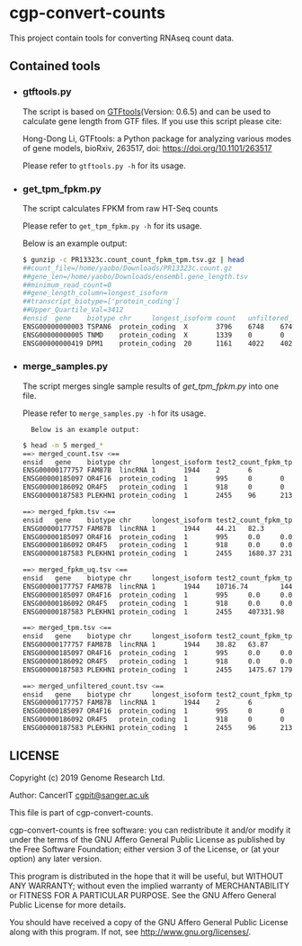 # cgp-convert-counts

This project contain tools for converting RNAseq count data.

## Contained tools

* ### gtftools.py

    The script is based on [GTFtools](http://www.genemine.org/gtftools.php)(Version: 0.6.5) and can be used to calculate gene length from GTF files. If you use this script please cite:
    
    Hong-Dong Li, GTFtools: a Python package for analyzing various modes of gene models, bioRxiv, 263517, doi: https://doi.org/10.1101/263517

    Please refer to `gtftools.py -h` for its usage.

* ### get_tpm_fpkm.py

    The script calculates FPKM from raw HT-Seq counts

    Please refer to `get_tpm_fpkm.py -h` for its usage.

    Below is an example output:

    ```bash
    $ gunzip -c PR13323c.count_count_fpkm_tpm.tsv.gz | head
    ##count_file=/home/yaobo/Downloads/PR13323c.count.gz
    ##gene_len=/home/yaobo/Downloads/ensembl.gene_length.tsv
    ##minimum_read_count=0
    ##gene_length_column=longest_isoform
    ##transcript_biotype=['protein_coding']
    ##Upper_Quartile_Val=3412
    #ensid  gene    biotype chr     longest_isoform count   unfiltered_count        fpkm    fpkm_uq tpm
    ENSG00000000003 TSPAN6  protein_coding  X       3796    6748    6748    18.24   521002.55       43.18
    ENSG00000000005 TNMD    protein_coding  X       1339    0       0       0.0     0.0     0.0
    ENSG00000000419 DPM1    protein_coding  20      1161    4022    4022    35.54   1015315.05      84.16
    ```

* ### merge_samples.py

    The script merges single sample results of *get_tpm_fpkm.py* into one file.

    Please refer to `merge_samples.py -h` for its usage.

        Below is an example output:

    ```bash
    $ head -n 5 merged_*
    ==> merged_count.tsv <==
    ensid   gene    biotype chr     longest_isoform test2_count_fpkm_tpm    test_count_fpkm_tpm
    ENSG00000177757 FAM87B  lincRNA 1       1944    2       6
    ENSG00000185097 OR4F16  protein_coding  1       995     0       0
    ENSG00000186092 OR4F5   protein_coding  1       918     0       0
    ENSG00000187583 PLEKHN1 protein_coding  1       2455    96      213

    ==> merged_fpkm.tsv <==
    ensid   gene    biotype chr     longest_isoform test2_count_fpkm_tpm    test_count_fpkm_tpm
    ENSG00000177757 FAM87B  lincRNA 1       1944    44.21   82.3
    ENSG00000185097 OR4F16  protein_coding  1       995     0.0     0.0
    ENSG00000186092 OR4F5   protein_coding  1       918     0.0     0.0
    ENSG00000187583 PLEKHN1 protein_coding  1       2455    1680.37 2313.4

    ==> merged_fpkm_uq.tsv <==
    ensid   gene    biotype chr     longest_isoform test2_count_fpkm_tpm    test_count_fpkm_tpm
    ENSG00000177757 FAM87B  lincRNA 1       1944    10716.74        14490.23
    ENSG00000185097 OR4F16  protein_coding  1       995     0.0     0.0
    ENSG00000186092 OR4F5   protein_coding  1       918     0.0     0.0
    ENSG00000187583 PLEKHN1 protein_coding  1       2455    407331.98       407331.98

    ==> merged_tpm.tsv <==
    ensid   gene    biotype chr     longest_isoform test2_count_fpkm_tpm    test_count_fpkm_tpm
    ENSG00000177757 FAM87B  lincRNA 1       1944    38.82   63.87
    ENSG00000185097 OR4F16  protein_coding  1       995     0.0     0.0
    ENSG00000186092 OR4F5   protein_coding  1       918     0.0     0.0
    ENSG00000187583 PLEKHN1 protein_coding  1       2455    1475.67 1795.54

    ==> merged_unfiltered_count.tsv <==
    ensid   gene    biotype chr     longest_isoform test2_count_fpkm_tpm    test_count_fpkm_tpm
    ENSG00000177757 FAM87B  lincRNA 1       1944    2       6
    ENSG00000185097 OR4F16  protein_coding  1       995     0       0
    ENSG00000186092 OR4F5   protein_coding  1       918     0       0
    ENSG00000187583 PLEKHN1 protein_coding  1       2455    96      213
    ```

## LICENSE

Copyright (c) 2019 Genome Research Ltd.

Author: CancerIT <cgpit@sanger.ac.uk>

This file is part of cgp-convert-counts.

cgp-convert-counts is free software: you can redistribute it and/or modify it under the terms of the GNU Affero General Public License as published by the Free Software Foundation; either version 3 of the License, or (at your option) any later version.

This program is distributed in the hope that it will be useful, but WITHOUT ANY WARRANTY; without even the implied warranty of MERCHANTABILITY or FITNESS FOR A PARTICULAR PURPOSE. See the GNU Affero General Public License for more details.

You should have received a copy of the GNU Affero General Public License along with this program. If not, see <http://www.gnu.org/licenses/>.
